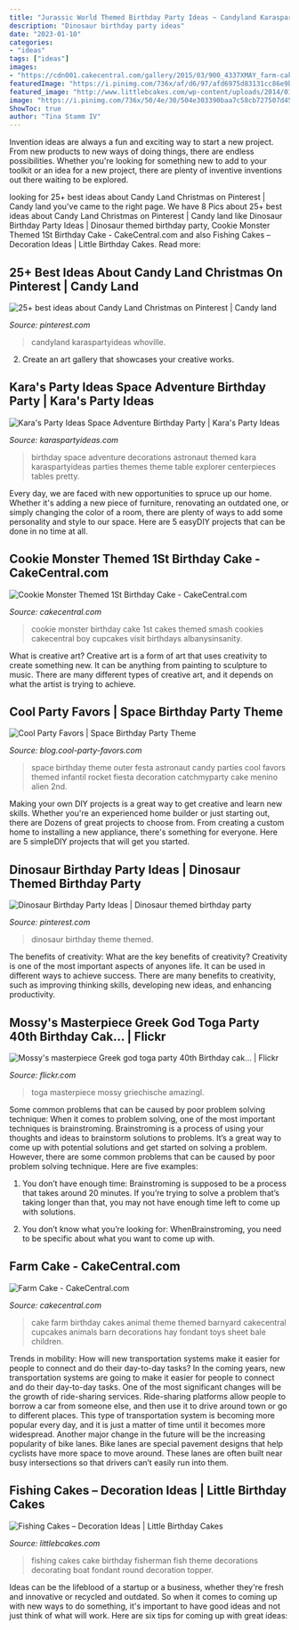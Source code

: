 ```yaml
---
title: "Jurassic World Themed Birthday Party Ideas ~ Candyland Karaspartyideas Whoville"
description: "Dinosaur birthday party ideas"
date: "2023-01-10"
categories:
- "ideas"
tags: ["ideas"]
images:
- "https://cdn001.cakecentral.com/gallery/2015/03/900_4337XMAY_farm-cake.jpg"
featuredImage: "https://i.pinimg.com/736x/af/d6/97/afd6975d83131cc86e9b95abf43efc0a.jpg"
featured_image: "http://www.littlebcakes.com/wp-content/uploads/2014/01/Fishing-Cakes-Pictures.jpg"
image: "https://i.pinimg.com/736x/50/4e/30/504e303390baa7c58cb727507d452947.jpg"
ShowToc: true
author: "Tina Stamm IV"
---
```



Invention ideas are always a fun and exciting way to start a new project. From new products to new ways of doing things, there are endless possibilities. Whether you're looking for something new to add to your toolkit or an idea for a new project, there are plenty of inventive inventions out there waiting to be explored.

	

		
looking for 25+ best ideas about Candy Land Christmas on Pinterest | Candy land you've came to the right page. We have 8 Pics about 25+ best ideas about Candy Land Christmas on Pinterest | Candy land like Dinosaur Birthday Party Ideas | Dinosaur themed birthday party, Cookie Monster Themed 1St Birthday Cake - CakeCentral.com and also Fishing Cakes – Decoration Ideas | Little Birthday Cakes. Read more:
		
    
## 25+ Best Ideas About Candy Land Christmas On Pinterest | Candy Land

<img loading=lazy src="https://i.pinimg.com/736x/af/d6/97/afd6975d83131cc86e9b95abf43efc0a.jpg" onerror="this.onerror=null;this.src='https://tse2.mm.bing.net/th?id=OIP.EwqbzV42teS-TT7TPUv-5AHaJ6&amp;pid=15.1';" alt="25+ best ideas about Candy Land Christmas on Pinterest | Candy land">

_Source: pinterest.com_

>candyland karaspartyideas whoville. 

	

2. Create an art gallery that showcases your creative works.

    
## Kara&#039;s Party Ideas Space Adventure Birthday Party | Kara&#039;s Party Ideas

<img loading=lazy src="https://karaspartyideas.com/wp-content/uploads/2019/06/Space-Adventure-Birthday-Party-via-Karas-Party-Ideas-KarasPartyIdeas.com11.jpeg" onerror="this.onerror=null;this.src='https://tse3.mm.bing.net/th?id=OIP.81diPbMpXC1yTorjpW0ZTwHaLH&amp;pid=15.1';" alt="Kara&#039;s Party Ideas Space Adventure Birthday Party | Kara&#039;s Party Ideas">

_Source: karaspartyideas.com_

>birthday space adventure decorations astronaut themed kara karaspartyideas parties themes theme table explorer centerpieces tables pretty. 

	

Every day, we are faced with new opportunities to spruce up our home. Whether it's adding a new piece of furniture, renovating an outdated one, or simply changing the color of a room, there are plenty of ways to add some personality and style to our space. Here are 5 easyDIY projects that can be done in no time at all.

    
## Cookie Monster Themed 1St Birthday Cake - CakeCentral.com

<img loading=lazy src="http://cdn001.cakecentral.com/gallery/2015/03/900_920469QtF7_cookie-monster-themed-1st-birthday-cake.jpg" onerror="this.onerror=null;this.src='https://tse4.mm.bing.net/th?id=OIP.FzgVIW9rzUNUZ4ispGyqvAHaKw&amp;pid=15.1';" alt="Cookie Monster Themed 1St Birthday Cake - CakeCentral.com">

_Source: cakecentral.com_

>cookie monster birthday cake 1st cakes themed smash cookies cakecentral boy cupcakes visit birthdays albanysinsanity. 

	

What is creative art?
Creative art is a form of art that uses creativity to create something new. It can be anything from painting to sculpture to music. There are many different types of creative art, and it depends on what the artist is trying to achieve.

    
## Cool Party Favors | Space Birthday Party Theme

<img loading=lazy src="http://blog.cool-party-favors.com/wp-content/uploads/2012/08/Space-Birthday-Party.jpg" onerror="this.onerror=null;this.src='https://tse4.mm.bing.net/th?id=OIP.c2kBlOAu2mWesI1TnDZpmQHaL_&amp;pid=15.1';" alt="Cool Party Favors | Space Birthday Party Theme">

_Source: blog.cool-party-favors.com_

>space birthday theme outer festa astronaut candy parties cool favors themed infantil rocket fiesta decoration catchmyparty cake menino alien 2nd. 

	

Making your own DIY projects is a great way to get creative and learn new skills. Whether you're an experienced home builder or just starting out, there are Dozens of great projects to choose from. From creating a custom home to installing a new appliance, there's something for everyone. Here are 5 simpleDIY projects that will get you started.

    
## Dinosaur Birthday Party Ideas | Dinosaur Themed Birthday Party

<img loading=lazy src="https://i.pinimg.com/736x/50/4e/30/504e303390baa7c58cb727507d452947.jpg" onerror="this.onerror=null;this.src='https://tse4.mm.bing.net/th?id=OIP.YCfNNr69ZVNLndVDaCQ0JQHaLG&amp;pid=15.1';" alt="Dinosaur Birthday Party Ideas | Dinosaur themed birthday party">

_Source: pinterest.com_

>dinosaur birthday theme themed. 

	

The benefits of creativity: What are the key benefits of creativity?
Creativity is one of the most important aspects of anyones life. It can be used in different ways to achieve success. There are many benefits to creativity, such as improving thinking skills, developing new ideas, and enhancing productivity.

    
## Mossy&#039;s Masterpiece Greek God Toga Party 40th Birthday Cak… | Flickr

<img loading=lazy src="https://c2.staticflickr.com/4/3162/3088820721_c50a696dd4_b.jpg" onerror="this.onerror=null;this.src='https://tse4.mm.bing.net/th?id=OIP.y1KicDAomVx9rCqiY36cRQHaJ4&amp;pid=15.1';" alt="Mossy&#039;s masterpiece Greek god toga party 40th Birthday cak… | Flickr">

_Source: flickr.com_

>toga masterpiece mossy griechische amazingl. 

	

Some common problems that can be caused by poor problem solving technique:
When it comes to problem solving, one of the most important techniques is brainstroming. Brainstroming is a process of using your thoughts and ideas to brainstorm solutions to problems. It’s a great way to come up with potential solutions and get started on solving a problem. However, there are some common problems that can be caused by poor problem solving technique. Here are five examples:
1) You don’t have enough time: Brainstroming is supposed to be a process that takes around 20 minutes. If you’re trying to solve a problem that’s taking longer than that, you may not have enough time left to come up with solutions.

2) You don’t know what you’re looking for: WhenBrainstroming, you need to be specific about what you want to come up with.

    
## Farm Cake - CakeCentral.com

<img loading=lazy src="https://cdn001.cakecentral.com/gallery/2015/03/900_4337XMAY_farm-cake.jpg" onerror="this.onerror=null;this.src='https://tse3.mm.bing.net/th?id=OIP.h_ssDcxyZfJqeSBa4k0WTgHaLH&amp;pid=15.1';" alt="Farm Cake - CakeCentral.com">

_Source: cakecentral.com_

>cake farm birthday cakes animal theme themed barnyard cakecentral cupcakes animals barn decorations hay fondant toys sheet bale children. 

	

Trends in mobility: How will new transportation systems make it easier for people to connect and do their day-to-day tasks?
In the coming years, new transportation systems are going to make it easier for people to connect and do their day-to-day tasks. One of the most significant changes will be the growth of ride-sharing services. Ride-sharing platforms allow people to borrow a car from someone else, and then use it to drive around town or go to different places. This type of transportation system is becoming more popular every day, and it is just a matter of time until it becomes more widespread.
Another major change in the future will be the increasing popularity of bike lanes. Bike lanes are special pavement designs that help cyclists have more space to move around. These lanes are often built near busy intersections so that drivers can’t easily run into them.

    
## Fishing Cakes – Decoration Ideas | Little Birthday Cakes

<img loading=lazy src="http://www.littlebcakes.com/wp-content/uploads/2014/01/Fishing-Cakes-Pictures.jpg" onerror="this.onerror=null;this.src='https://tse2.mm.bing.net/th?id=OIP.WJsRCzF0Q2CVUEzy-8cMmQHaJ4&amp;pid=15.1';" alt="Fishing Cakes – Decoration Ideas | Little Birthday Cakes">

_Source: littlebcakes.com_

>fishing cakes cake birthday fisherman fish theme decorations decorating boat fondant round decoration topper. 

	

Ideas can be the lifeblood of a startup or a business, whether they're fresh and innovative or recycled and outdated. So when it comes to coming up with new ways to do something, it's important to have good ideas and not just think of what will work. Here are six tips for coming up with great ideas:

